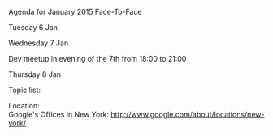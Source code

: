 Agenda for January 2015 Face-To-Face

Tuesday 6 Jan

Wednesday 7 Jan

Dev meetup in evening of the 7th from 18:00 to 21:00

Thursday 8 Jan


Topic list:

Location:  
Google's Offices in New York: http://www.google.com/about/locations/new-york/
